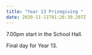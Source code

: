 ```yaml
---
title: "Year 13 Prizegiving "
date: 2020-11-11T01:26:39.207Z
---
```

7.00pm start in the School Hall. 

Final day for Year 13.